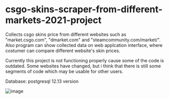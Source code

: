 # csgo-skins-scraper-from-different-markets-2021-project
Collects csgo skins price from different websites such as "market.csgo.com", "dmarket.com" and "steamcommunity.com/market/". Also program can show collected data on web applcation interface, where costumer can compare different website's skin prices.

Currently this project is not functioning properly cause some of the code is outdated. Some websites have changed, but i think that there is still some segments of code which may be usable for other users.

Database: postgresql 12.13 version

![image](https://user-images.githubusercontent.com/15563304/214969816-2fe55238-46fc-42f8-a05a-1f7f07097090.png)
